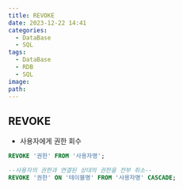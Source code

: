 ```yaml
---
title: REVOKE
date: 2023-12-22 14:41
categories:
  - DataBase
  - SQL
tags:
  - DataBase
  - RDB
  - SQL
image: 
path:
---
```


## REVOKE
+ 사용자에게 권한 회수

```sql
REVOKE '권한' FROM '사용자명';

--사용자의 권한과 연결된 상대의 권한을 전부 취소--
REVOKE '권한' ON '테이블명' FROM '사용자명' CASCADE; 
```